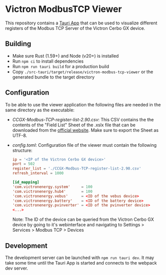 Victron ModbusTCP Viewer
========================

This repository contains a  [Tauri App](https://tauri.app/) that can be used to visualize different registers of the Modbus TCP Server of the Victron Cerbo GX device.

## Building
* Make sure Rust (1.59+) and Node (v20+) is installed
* Run `npm ci` to install dependencies
* Run `npm run tauri build` for a production build
* Copy `./src-tauri/target/release/victron-modbus-tcp-viewer` or the generated bundle to the target directory 


## Configuration
To be able to use the viewer application the following files are needed in the same directory as the executable:

* *CCGX-Modbus-TCP-register-list-2.90.csv*: This CSV contains the the contents of the "Field List" Sheet of the .xslx file that can be downloaded from the [official website](https://www.victronenergy.com/download-document/6195/CCGX-Modbus-TCP-register-list-2.90.xlsx). Make sure to export the Sheet as UTF-8. 

* *config.toml*: Configuration file of the viewer must contain the following structure:
  ```toml
  ip = '<IP of the Victron Cerbo GX device>'
  port = 502
  register_list = './CCGX-Modbus-TCP-register-list-2.90.csv'
  refresh_interval = 1000

  [id_mapping]
  'com.victronenergy.system'     = 100
  'com.victronenergy.hub4'       = 100
  'com.victronenergy.vebus'      = <ID of the vebus device>
  'com.victronenergy.battery'    = <ID of the battery device>
  'com.victronenergy.pvinverter' = <ID of the pvinverter device>
  <...>
  ```

  Note: The ID of the device can be queried from the Victron Cerbo GX device by going to it's webinterface and navigating to Settings > Services > Modbus TCP > Devices

## Development
The development server can be launched with `npm run tauri dev`. It may take some time until the Tauri App is started and connects to the webpack dev server.
